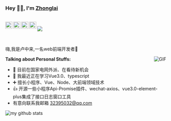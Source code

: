 <!--
 * @Descripttion: 
 * @version: 
 * @Author: Zhonglai
 * @Date: 2020-08-05 23:12:22
 * @LastEditTime: 2020-09-06 14:42:23
-->

### Hey 👋🏽, I'm [Zhonglai]() 

<br/>

<a href="http://wpa.qq.com/msgrd?v=3&uin=&site=qq&menu=yes">
  <img align="left" alt="itrare" width="22px" src="https://cdn.jsdelivr.net/npm/simple-icons@3.1.0/icons/wechat.svg" />
</a>
<a href="#">
  <img align="left" alt="qq:32395032" width="22px" src="https://cdn.jsdelivr.net/npm/simple-icons@3.1.0/icons/tencentqq.svg" />
</a>
<a href="https://weibo.com/oreshura">
  <img align="left" alt="itrare" width="22px" src="https://cdn.jsdelivr.net/npm/simple-icons@3.1.0/icons/sinaweibo.svg" />
</a>
<a href="https://github.com/luzhonglai">
  <img align="left" alt="itrare" width="22px" src="https://cdn.jsdelivr.net/npm/simple-icons@3.1.0/icons/github.svg" />
</a>

![](https://visitor-badge.glitch.me/badge?page_id=abhisheknaiidu.abhisheknaiidu)

<br />

嗨,我是卢中来,一名web前端开发者🚀

  <img align="right" alt="GIF" src="https://media.giphy.com/media/836HiJc7pgzy8iNXCn/giphy.gif" />
  
**Talking about Personal Stuffs:**


- 👨 目前在国家电网外派、在看待新机会
- 🌱 我最近正在学习Vue3.0、typescript
- ➕ 擅长小程序、Vue、Node、大前端领域技术
- 👍 开源一些小程序Api-Promise插件、wechat-axios、vue3.0-element-plus集成了接口日志窗口工具
- 有意向联系我邮箱 32395032@qq.com


![my github stats](https://github-readme-stats.vercel.app/api?username=luzhonglai&show_icons=true&hide_border=true)
